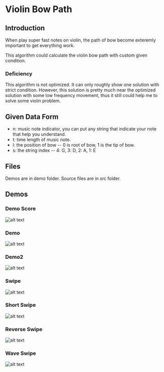 # Violin Bow Path
## Introduction
When play super fast notes on violin, the path of bow become exteremly important to get everything work.

This algorithm could calculate the violin bow path with custom given condition.
### Deficiency
This algorithm is not optimized. It can only roughly show one solution with strict condition. However, this solution is pretty much near the optimized solution with some low frequency movement, thus it still could help me to solve some violin problem.
## Given Data Form
* n: music note indicator, you can put any string that indicate your note that help you understand.
* t: time length of music note.
* l: the position of bow -- 0 is root of bow, 1 is the tip of bow.
* s: the string index -- 4: G, 3: D, 2: A, 1: E
## Files
Demos are in demo folder.
Source files are in src folder.
## Demos
### Demo Score
![alt text](https://github.com/RobertBoganKang/Violin_Bow_Path/blob/master/demo/demo%20score.png "Demo Score")
### Demo
![alt text](https://github.com/RobertBoganKang/Violin_Bow_Path/blob/master/demo/demo.png "Demo")
### Demo2
![alt text](https://github.com/RobertBoganKang/Violin_Bow_Path/blob/master/demo/demo2.png "Demo")
### Swipe
![alt text](https://github.com/RobertBoganKang/Violin_Bow_Path/blob/master/demo/swipe.png "Swipe")
### Short Swipe
![alt text](https://github.com/RobertBoganKang/Violin_Bow_Path/blob/master/demo/shortswipe.png "Short Swipe")
### Reverse Swipe
![alt text](https://github.com/RobertBoganKang/Violin_Bow_Path/blob/master/demo/reverseswipe.png "Reverse Swipe")
### Wave Swipe
![alt text](https://github.com/RobertBoganKang/Violin_Bow_Path/blob/master/demo/waveswipe.png "Wave Swipe")
